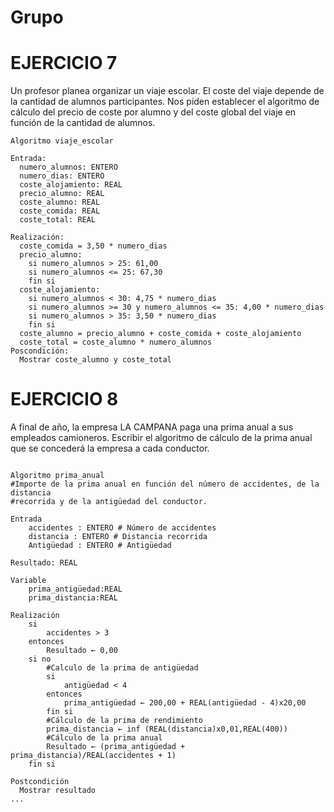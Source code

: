 # Grupo














# EJERCICIO 7
Un profesor planea organizar un viaje escolar. El coste del viaje depende de la cantidad de alumnos participantes. Nos piden establecer el algoritmo de cálculo del precio de coste por alumno y del coste global del viaje en función de la cantidad de alumnos.
```
Algoritmo viaje_escolar

Entrada:
  numero_alumnos: ENTERO
  numero_dias: ENTERO
  coste_alojamiento: REAL
  precio_alumno: REAL
  coste_alumno: REAL
  coste_comida: REAL
  coste_total: REAL

Realización:
  coste_comida = 3,50 * numero_dias
  precio_alumno: 
    si numero_alumnos > 25: 61,00
    si numero_alumnos <= 25: 67,30
    fin si
  coste_alojamiento:
    si numero_alumnos < 30: 4,75 * numero_dias
    si numero_alumnos >= 30 y numero_alumnos <= 35: 4,00 * numero_dias
    si numero_alumnos > 35: 3,50 * numero_dias
    fin si
  coste_alumno = precio_alumno + coste_comida + coste_alojamiento
  coste_total = coste_alumno * numero_alumnos
Poscondición:
  Mostrar coste_alumno y coste_total
```






# EJERCICIO 8
A final de año, la empresa LA CAMPANA paga una prima anual a sus empleados camioneros. Escribir el algoritmo de cálculo de la prima anual que se concederá la empresa a cada conductor.
```

Algoritmo prima_anual
#Importe de la prima anual en función del número de accidentes, de la distancia
#recorrida y de la antigüedad del conductor.

Entrada
	accidentes : ENTERO # Número de accidentes
	distancia : ENTERO # Distancia recorrida
	Antigüedad : ENTERO # Antigüedad
	
Resultado: REAL

Variable
	prima_antigüedad:REAL
	prima_distancia:REAL
	
Realización
	si
		accidentes > 3
	entonces
		Resultado ← 0,00
	si no 
		#Calculo de la prima de antigüedad
		si
			antigüedad < 4
		entonces 
			prima_antigüedad ← 200,00 + REAL(antigüedad - 4)x20,00
		fin si
		#Cálculo de la prima de rendimiento
		prima_distancia ← inf (REAL(distancia)x0,01,REAL(400))
		#Cálculo de la prima anual
		Resultado ← (prima_antigüedad + prima_distancia)/REAL(accidentes + 1)
	fin si
	
Postcondición
  Mostrar resultado
...
 
    
